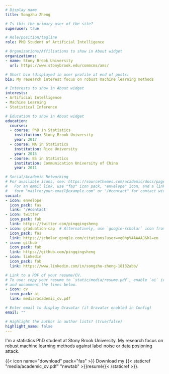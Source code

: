 ```yaml
---
# Display name
title: Songzhu Zheng

# Is this the primary user of the site?
superuser: true

# Role/position/tagline
role: PhD Student of Artificial Intelligence

# Organizations/Affiliations to show in About widget
organizations:
- name: Stony Brook University
  url: https://www.stonybrook.edu/commcms/ams/

# Short bio (displayed in user profile at end of posts)
bio: My research interest focus on robust machine learning methods

# Interests to show in About widget
interests:
- Artificial Intelligence
- Machine Learning
- Statistical Inference

# Education to show in About widget
education:
  courses:
  - course: PhD in Statistics
    institution: Stony Brook University
    year: 2017
  - course: MA in Statistics
    institution: Rice University
    year: 2015
  - course: BS in Statistics
    institution: Communication University of China
    year: 2011

# Social/Academic Networking
# For available icons, see: https://sourcethemes.com/academic/docs/page-builder/#icons
#   For an email link, use "fas" icon pack, "envelope" icon, and a link in the
#   form "mailto:your-email@example.com" or "/#contact" for contact widget.
social:
- icon: envelope
  icon_pack: fas
  link: '/#contact'
- icon: twitter
  icon_pack: fab
  link: https://twitter.com/pingqingsheng
- icon: graduation-cap  # Alternatively, use `google-scholar` icon from `ai` icon pack
  icon_pack: fas
  link: https://scholar.google.com/citations?user=vq0hpV4AAAAJ&hl=en
- icon: github
  icon_pack: fab
  link: https://github.com/pingqingsheng
- icon: linkedin
  icon_pack: fab
  link: https://www.linkedin.com/in/songzhu-zheng-18132abb/

# Link to a PDF of your resume/CV.
# To use: copy your resume to `static/media/resume.pdf`, enable `ai` icons in `params.toml`, 
# and uncomment the lines below.
- icon: cv
  icon_pack: ai
  link: media/academic_cv.pdf

# Enter email to display Gravatar (if Gravatar enabled in Config)
email: ""

# Highlight the author in author lists? (true/false)
highlight_name: false
---
```

I'm a statistics PhD student at Stony Brook University. My research focus on robust machine learning methods against label noise or data posioning attack.  

{{< icon name="download" pack="fas" >}} Download my {{< staticref "media/academic_cv.pdf" "newtab" >}}resumé{{< /staticref >}}.
